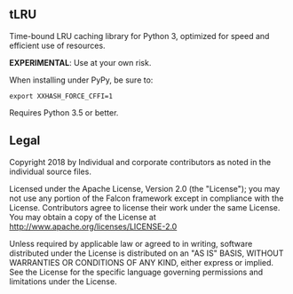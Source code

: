 ## tLRU

Time-bound LRU caching library for Python 3, optimized for speed and efficient use of resources.

__EXPERIMENTAL__: Use at your own risk.

When installing under PyPy, be sure to:

```
export XXHASH_FORCE_CFFI=1
```

Requires Python 3.5 or better.

Legal
-----

Copyright 2018 by Individual and corporate contributors as
noted in the individual source files.

Licensed under the Apache License, Version 2.0 (the "License"); you may
not use any portion of the Falcon framework except in compliance with
the License. Contributors agree to license their work under the same
License. You may obtain a copy of the License at
http://www.apache.org/licenses/LICENSE-2.0

Unless required by applicable law or agreed to in writing, software
distributed under the License is distributed on an "AS IS" BASIS,
WITHOUT WARRANTIES OR CONDITIONS OF ANY KIND, either express or implied.
See the License for the specific language governing permissions and
limitations under the License.
